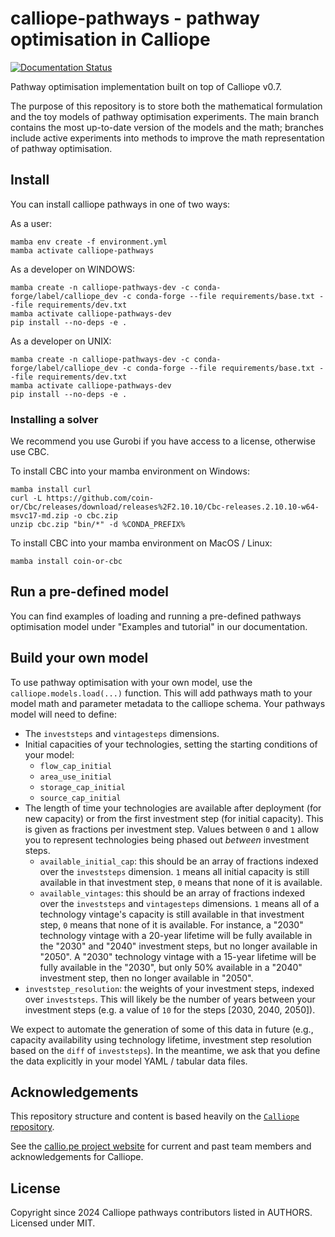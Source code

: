 # calliope-pathways - pathway optimisation in Calliope

[![Documentation Status](https://readthedocs.org/projects/calliope-pathways/badge/?version=latest)](https://calliope-pathways.readthedocs.io/en/latest/?badge=latest)

Pathway optimisation implementation built on top of Calliope v0.7.

The purpose of this repository is to store both the mathematical formulation and the toy models of pathway optimisation experiments.
The main branch contains the most up-to-date version of the models and the math; branches include active experiments into methods to improve the math representation of pathway optimisation.

## Install

You can install calliope pathways in one of two ways:

As a user:

```shell
mamba env create -f environment.yml
mamba activate calliope-pathways
```

As a developer on WINDOWS:

```shell
mamba create -n calliope-pathways-dev -c conda-forge/label/calliope_dev -c conda-forge --file requirements/base.txt --file requirements/dev.txt
mamba activate calliope-pathways-dev
pip install --no-deps -e .
```

As a developer on UNIX:

```shell
mamba create -n calliope-pathways-dev -c conda-forge/label/calliope_dev -c conda-forge --file requirements/base.txt --file requirements/dev.txt
mamba activate calliope-pathways-dev
pip install --no-deps -e .
```

### Installing a solver

We recommend you use Gurobi if you have access to a license, otherwise use CBC.

To install CBC into your mamba environment on Windows:

```shell
mamba install curl
curl -L https://github.com/coin-or/Cbc/releases/download/releases%2F2.10.10/Cbc-releases.2.10.10-w64-msvc17-md.zip -o cbc.zip
unzip cbc.zip "bin/*" -d %CONDA_PREFIX%
```

To install CBC into your mamba environment on MacOS / Linux:

```shell
mamba install coin-or-cbc
```

## Run a pre-defined model

You can find examples of loading and running a pre-defined pathways optimisation model under "Examples and tutorial" in our documentation.

## Build your own model

To use pathway optimisation with your own model, use the `calliope.models.load(...)` function.
This will add pathways math to your model math and parameter metadata to the calliope schema.
Your pathways model will need to define:

* The `investsteps` and `vintagesteps` dimensions.
* Initial capacities of your technologies, setting the starting conditions of your model:
    * `flow_cap_initial`
    * `area_use_initial`
    * `storage_cap_initial`
    * `source_cap_initial`
* The length of time your technologies are available after deployment (for new capacity) or from the first investment step (for initial capacity).
This is given as fractions per investment step.
Values between `0` and `1` allow you to represent technologies being phased out _between_ investment steps.
    * `available_initial_cap`: this should be an array of fractions indexed over the `investsteps` dimension.
    `1` means all initial capacity is still available in that investment step, `0` means that none of it is available.
    * `available_vintages`: this should be an array of fractions indexed over the `investsteps` and `vintagesteps` dimensions.
    `1` means all of a technology vintage's capacity is still available in that investment step, `0` means that none of it is available.
    For instance, a "2030" technology vintage with a 20-year lifetime will be fully available in the "2030" and "2040" investment steps, but no longer available in "2050".
    A "2030" technology vintage with a 15-year lifetime will be fully available in the "2030", but only 50% available in a "2040" investment step, then no longer available in "2050".
* `investstep_resolution`: the weights of your investment steps, indexed over `investsteps`.
This will likely be the number of years between your investment steps (e.g. a value of `10` for the steps [2030, 2040, 2050]).

We expect to automate the generation of some of this data in future (e.g., capacity availability using technology lifetime, investment step resolution based on the `diff` of `investsteps`).
In the meantime, we ask that you define the data explicitly in your model YAML / tabular data files.

## Acknowledgements

This repository structure and content is based heavily on the [`Calliope` repository](https://github.com/calliope-project/calliope).

See the [callio.pe project website](https://www.callio.pe/partners-and-team/) for current and past team members and acknowledgements for Calliope.

## License

Copyright since 2024 Calliope pathways contributors listed in AUTHORS. Licensed under MIT.
